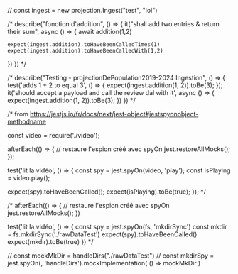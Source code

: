 // const ingest = new projection.Ingest("test", "lol")

/*
describe("fonction d'addition", () => {
  it("shall add two entries & return their sum", async () => {
    await addition(1,2)

    expect(ingest.addition).toHaveBeenCalledTimes(1)
    expect(ingest.addition).toHaveBeenCalledWith(1,2)
  })
})
*/


/*
describe("Testing - projectionDePopulation2019-2024 Ingestion", () => {
  test('adds 1 + 2 to equal 3', () => {
    expect(ingest.addition(1, 2)).toBe(3);
  });
  it('should accept a payload and call the review dal with it', async () => {
    expect(ingest.addition(1, 2)).toBe(3);
  })
})
*/


/* from https://jestjs.io/fr/docs/next/jest-object#jestspyonobject-methodname

const video = require('./video');

afterEach(() => {
  // restaure l'espion créé avec spyOn
  jest.restoreAllMocks();
});

test('lit la vidéo', () => {
  const spy = jest.spyOn(video, 'play');
  const isPlaying = video.play();

  expect(spy).toHaveBeenCalled();
  expect(isPlaying).toBe(true);
});
*/


/*
afterEach(() => {
  // restaure l'espion créé avec spyOn
  jest.restoreAllMocks();
})

test('lit la vidéo', () => {
  const spy = jest.spyOn(fs, 'mkdirSync')
  const mkdir = fs.mkdirSync('./rawDataTest')
  expect(spy).toHaveBeenCalled()
  expect(mkdir).toBe(true)
})
*/

// const mockMkDir = handleDirs("./rawDataTest")
// const mkdirSpy = jest.spyOn(, 'handleDirs').mockImplementation( () => mockMkDir )